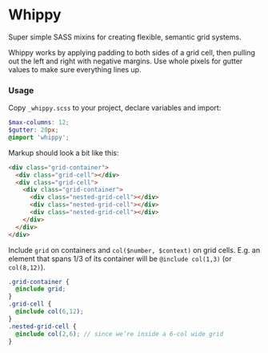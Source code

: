# Whippy

Super simple SASS mixins for creating flexible, semantic grid systems.

Whippy works by applying padding to both sides of a grid cell, then pulling out the left and right with negative margins. Use whole pixels for gutter values to make sure everything lines up.

### Usage

Copy `_whippy.scss` to your project, declare variables and import:

```scss
$max-columns: 12;
$gutter: 20px;
@import 'whippy';
```

Markup should look a bit like this:

```html
<div class="grid-container">
  <div class="grid-cell"></div>
  <div class="grid-cell">
    <div class="grid-container">
      <div class="nested-grid-cell"></div>
      <div class="nested-grid-cell"></div>
      <div class="nested-grid-cell"></div>
    </div>
  </div>
</div>
```

Include `grid` on containers and `col($number, $context)` on grid cells. E.g. an element that spans 1/3 of its container will be `@include col(1,3)` (or `col(8,12)`).

```scss
.grid-container {
  @include grid;
}
.grid-cell {
  @include col(6,12);
}
.nested-grid-cell {
  @include col(2,6); // since we’re inside a 6-col wide grid
}
```